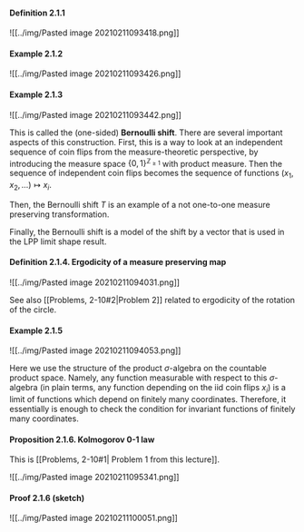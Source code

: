 #### Definition 2.1.1

![[../img/Pasted image 20210211093418.png]]

#### Example 2.1.2

![[../img/Pasted image 20210211093426.png]]

#### Example 2.1.3

![[../img/Pasted image 20210211093442.png]]

This is called the (one-sided) **Bernoulli shift**. There are several important aspects of this construction. First, this is a way to look at an independent sequence of coin flips from the measure-theoretic perspective, by introducing the measure space $\left\{ 0,1 \right\}^{\mathbb{Z}_{\ge1}}$ with product measure. Then the sequence of independent coin flips becomes the sequence of functions $(x_1,x_2,\ldots )\mapsto x_i$.

Then, the Bernoulli shift $T$ is an example of a not one-to-one measure preserving transformation.

Finally, the Bernoulli shift is a model of the shift by a vector that is used in the LPP limit shape result.

#### Definition 2.1.4. Ergodicity of a measure preserving map

![[../img/Pasted image 20210211094031.png]]

See also [[Problems, 2-10#2|Problem 2]] related to ergodicity of the rotation of the circle.

#### Example 2.1.5

![[../img/Pasted image 20210211094053.png]]

Here we use the structure of the product $\sigma$-algebra on the countable product space. Namely, any function measurable with respect to this $\sigma$-algebra (in plain terms, any function depending on the iid coin flips $x_i$) is a limit of functions which depend on finitely many coordinates. Therefore, it essentially is enough to check the condition for invariant functions of finitely many coordinates.

#### Proposition 2.1.6. Kolmogorov 0-1 law

This is [[Problems, 2-10#1| Problem 1 from this lecture]].

![[../img/Pasted image 20210211095341.png]]

#### Proof 2.1.6 (sketch)

![[../img/Pasted image 20210211100051.png]]